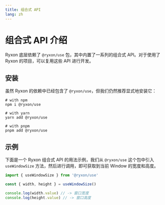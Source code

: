 ```yaml
---
title: 组合式 API
lang: zh
---
```


# 组合式 API 介绍

Ryxon 底层依赖了 `@ryxon/use` 包，其中内置了一系列的组合式 API。对于使用了 Ryxon 的项目，可以复用这些 API 进行开发。

## 安装

虽然 Ryxon 的依赖中已经包含了 `@ryxon/use`，但我们仍然推荐显式地安装它：

```shell
# with npm
npm i @ryxon/use

# with yarn
yarn add @ryxon/use

# with pnpm
pnpm add @ryxon/use
```

## 示例

下面是一个 Ryxon 组合式 API 的用法示例，我们从 `@ryxon/use` 这个包中引入 `useWindowSize` 方法，然后进行调用，即可获取到当前 Window 的宽度和高度。

```js
import { useWindowSize } from '@ryxon/use'

const { width, height } = useWindowSize()

console.log(width.value) // -> 窗口宽度
console.log(height.value) // -> 窗口高度
```
